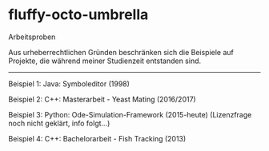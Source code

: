 # fluffy-octo-umbrella

Arbeitsproben

Aus urheberrechtlichen Gründen beschränken sich die Beispiele 
auf Projekte, die während meiner Studienzeit entstanden sind.

---------------------------------------------------------------

Beispiel 1: Java: Symboleditor (1998)            

Beispiel 2: C++: Masterarbeit - Yeast Mating (2016/2017)
            
Beispiel 3: Python: Ode-Simulation-Framework (2015-heute)
            (Lizenzfrage noch nicht geklärt, info folgt...)

Beispiel 4: C++: Bachelorarbeit - Fish Tracking (2013)

